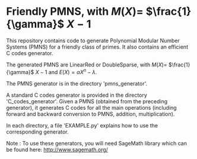 # Friendly PMNS, with $M(X) =$  $\frac{1}{\gamma}$  $X - 1$
This repository contains code to generate Polynomial Modular Number Systems (PMNS) for a friendly class of primes. It also contains an efficient C codes generator. 

The generated PMNS are LinearRed or DoubleSparse, with $M(X) =$  $\frac{1}{\gamma}$  $X - 1$ and $E(X) = \alpha X^n - \lambda$.

The PMNS generator is in the directory 'pmns_generator'.

A standard C codes generator is provided in the directory 'C_codes_generator'. Given a PMNS (obtained from the preceding generator), it generates C codes for all the main operations (including forward and backward conversion to PMNS, addition, multiplication).

In each directory, a file 'EXAMPLE.py' explains how to use the corresponding generator.

Note : To use these generators, you will need SageMath library which can be found here: http://www.sagemath.org/

